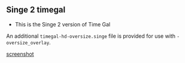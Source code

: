 ## Singe 2 timegal

* This is the Singe 2 version of Time Gal

An additional `timegal-hd-oversize.singe` file is provided for use with `-oversize_overlay`.

[screenshot](timegal.png)

